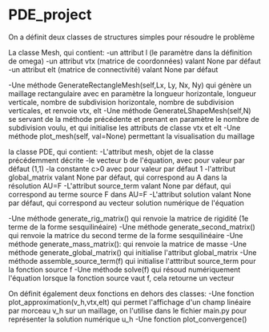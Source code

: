 # PDE_project

On a définit deux classes de structures simples pour résoudre le problème

La classe Mesh, qui contient:
-un attribut l (le paramètre dans la définition de omega)
-un attribut vtx (matrice de coordonnées) valant None par défaut
-un attribut elt (matrice de connectivité) valant None par défaut

-Une méthode GenerateRectangleMesh(self,Lx, Ly, Nx, Ny) qui génère un maillage rectangulaire
avec en paramètre la longueur horizontale, longueur verticale, nombre de subdivision horizontale, nombre de subdivision verticales, et renvoie vtx, elt
-Une méthode GenerateLShapeMesh(self,N) se servant de la méthode précédente et prenant en paramètre le nombre de subdivision voulu, et qui initialise les attributs de classe vtx et elt
-Une méthode plot_mesh(self, val=None) permettant la visualisation du maillage

la classe PDE, qui contient:
-L'attribut mesh, objet de la classe précédemment décrite
-le vecteur b de l'équation, avec pour valeur par défaut (1,1)
-la constante c>0 avec pour valeur par défaut 1
-l'attribut global_matrix valant None par défaut, qui correspond au A dans la résolution AU=F
-L'attribut source_term valant None par défaut, qui correspond au terme source F dans AU=F
-L'attribut solution valant None par défaut, qui correspond au vecteur solution numérique de l'équation

-Une méthode generate_rig_matrix() qui renvoie la matrice de rigidité (1e terme de la forme sesquilinéaire)
-Une méthode generate_second_matrix() qui renvoie la matrice du second terme de la forme sesquilinéaire
-Une méthode generate_mass_matrix(): qui renvoie la matrice de masse
-Une méthode generate_global_matrix() qui initialise l'attribut global_matrix
-Une méthode assemble_source_term(f) qui initialise l'atttribut source_term pour la fonction source f
-Une méthode solve(f) qui résoud numériquement l'équation lorsque la fonction source vaut f, cela retourne un vecteur

On définit également deux fonctions en dehors des classes:
-Une fonction plot_approximation(v_h,vtx,elt) qui permet l'affichage d'un champ linéaire par morceau v_h sur un maillage, on l'utilise dans le fichier main.py pour représenter la solution numérique u_h
-Une fonction plot_convergence()